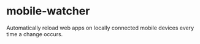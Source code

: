 mobile-watcher
==============

Automatically reload web apps on locally connected mobile devices every time a change occurs.
